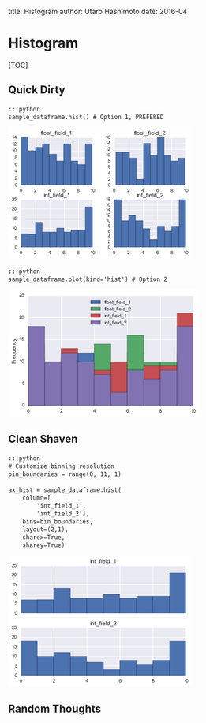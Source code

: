 title: Histogram
author: Utaro Hashimoto
date: 2016-04


# Histogram


[TOC]


## Quick Dirty

    :::python
	sample_dataframe.hist() # Option 1, PREFERED
![histogram option 1](/static/img/histogram_1.png)

    :::python
	sample_dataframe.plot(kind='hist') # Option 2
![histogram option 2](/static/img/histogram_2.png)


## Clean Shaven

    :::python
    # Customize binning resolution
	bin_boundaries = range(0, 11, 1)

	ax_hist = sample_dataframe.hist(
		column=[
            'int_field_1',
            'int_field_2'],
		bins=bin_boundaries,
		layout=(2,1),
		sharex=True,
		sharey=True)
![histogram option 3](/static/img/histogram_3.png)


## Random Thoughts
